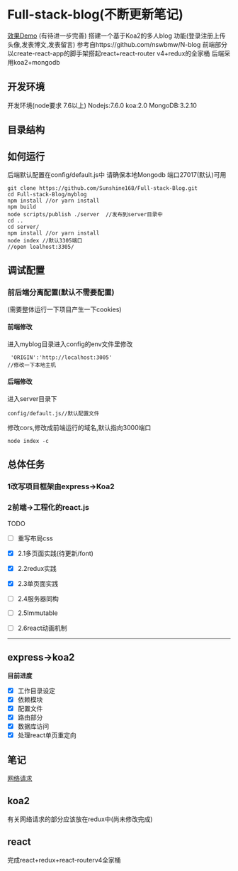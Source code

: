 # Full-stack-blog(不断更新笔记)
[效果Demo](https://sunnerrrr.cn/user/59218504eb091853efc9ba67)
(有待进一步完善)
搭建一个基于Koa2的多人blog
功能(登录注册上传头像,发表博文,发表留言)
参考自https://github.com/nswbmw/N-blog
前端部分以create-react-app的脚手架搭起react+react-router v4+redux的全家桶
后端采用koa2+mongodb

## 开发环境
开发环境(node要求 7.6以上)
Nodejs:7.6.0
koa:2.0
MongoDB:3.2.10

## 目录结构

## 如何运行

后端默认配置在config/default.js中
请确保本地Mongodb 端口27017(默认)可用

```
git clone https://github.com/Sunshine168/Full-stack-Blog.git
cd Full-stack-Blog/myblog
npm install //or yarn install
npm build
node scripts/publish ./server  //发布到server目录中
cd ..
cd server/
npm install //or yarn install
node index //默认3305端口
//open loalhost:3305/
```

## 调试配置


### 前后端分离配置(默认不需要配置)

(需要整体运行一下项目产生一下cookies)
#### 前端修改
进入myblog目录进入config的env文件里修改

```
 'ORIGIN':'http://localhost:3005'
//修改一下本地主机
```
#### 后端修改
进入server目录下

```
config/default.js//默认配置文件
```
修改cors,修改成前端运行的域名,默认指向3000端口

```
node index -c
```


## 总体任务

### 1改写项目框架由express->Koa2
### 2前端->工程化的react.js
TODO

* [ ] 重写布局css
* [x] 2.1多页面实践(待更新/font)
* [x] 2.2redux实践
* [x] 2.3单页面实践
* [ ] 2.4服务器同构
* [ ] 2.5Immutable
* [ ] 2.6react动画机制


---

## express->koa2
**目前进度**

* [x] 工作目录设定
* [x] 依赖模块
* [x] 配置文件
* [x] 路由部分
* [x] 数据库访问
* [x] 处理react单页重定向

## 笔记
[网络请求](https://github.com/Sunshine168/Full-stack-Blog/blob/master/note/note1.md)
## koa2

有关网络请求的部分应该放在redux中(尚未修改完成)


## react

完成react+redux+react-routerv4全家桶
